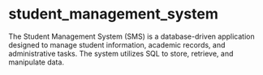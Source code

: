 # student_management_system
The Student Management System (SMS) is a database-driven application designed to manage student information, academic records, and administrative tasks. The system utilizes SQL to store, retrieve, and manipulate data.
